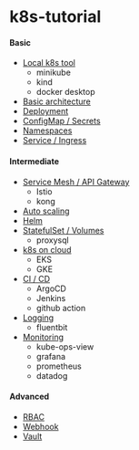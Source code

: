 k8s-tutorial
===============
#### Basic
* [Local k8s tool]()
  - minikube
  - kind
  - docker desktop
* [Basic architecture]()
* [Deployment]()
* [ConfigMap / Secrets]()
* [Namespaces]()
* [Service / Ingress]()

#### Intermediate
* [Service Mesh / API Gateway]()
  - Istio
  - kong
* [Auto scaling]()
* [Helm]()
* [StatefulSet / Volumes]()
  - proxysql
* [k8s on cloud]()
  - EKS
  - GKE
* [CI / CD]()
  - ArgoCD
  - Jenkins
  - github action
* [Logging]()
  - fluentbit
* [Monitoring]()
  - kube-ops-view
  - grafana
  - prometheus
  - datadog  

#### Advanced
* [RBAC]()  
* [Webhook]()
* [Vault]()


